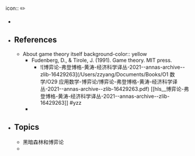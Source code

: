 icon:: ✏️

-
- ## References
	- About game theory itself
	  background-color:: yellow
		- Fudenberg, D., & Tirole, J. (1991). Game theory. MIT press.
			- ![博弈论-弗登博格-黄涛-经济科学译丛-2021--annas-archive--zlib-16429263](/Users/zzyang/Documents/Books/O1 数学/O29 应用数学-博弈论/博弈论-弗登博格-黄涛-经济科学译丛-2021--annas-archive--zlib-16429263.pdf) [[hls__博弈论-弗登博格-黄涛-经济科学译丛-2021--annas-archive--zlib-16429263]] #yzz
		-
- ## Topics
	- 黑暗森林和博弈论
	-